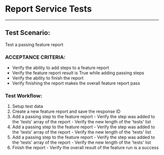 
# Report Service Tests

----

## Test Scenario:
Test a passing feature report


### ACCEPTANCE CRITERIA:
  - Verify the ability to add steps to a feature report
  - Verify the feature report result is True while adding passing steps
  - Verify the ability to finish the report
  - Verify finishing the report makes the overall feature report pass

### Test Workflow:
  1. Setup test data
  2. Create a new feature report and save the response ID
  3. Add a passing step to the feature report
    - Verify the step was added to the 'tests' array of the report
    - Verify the new length of the 'tests' list
  4. Add a passing step to the feature report
    - Verify the step was added to the 'tests' array of the report
    - Verify the new length of the 'tests' list
  5. Add a passing step to the feature report
    - Verify the step was added to the 'tests' array of the report
    - Verify the new length of the 'tests' list
  6. Finish the report
    - Verify the overall result of the feature run is a success
